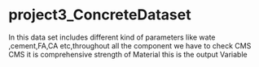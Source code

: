 # project3_ConcreteDataset
In this data set includes different kind of parameters like wate ,cement,FA,CA etc,throughout all the component we have to check CMS 
CMS it is comprehensive strength of Material this is the output Variable
